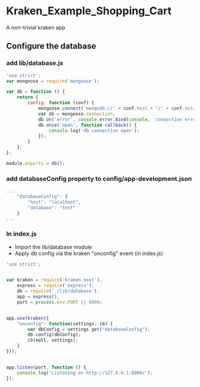 # Kraken_Example_Shopping_Cart

A non-trivial kraken app

## Configure the database

### add lib/database.js

```javascript
'use strict';
var mongoose = require('mongoose');

var db = function () {
    return {
        config: function (conf) {
            mongoose.connect('mongodb://' + conf.host + '/' + conf.database);
            var db = mongoose.connection;
            db.on('error', console.error.bind(console, 'connection error:'));
            db.once('open', function callback() {
                console.log('db connection open');
            });
        }
    };
};

module.exports = db();

```

### add databaseConfig property to config/app-development.json

```javascript
...
    "databaseConfig": {
        "host": "localhost",
        "database": "test"
    }
...
```

### In index.js
  * Import the lib/database module
  * Apply db config via the kraken "onconfig" event (in index.js)

```javascript
'use strict';


var kraken = require('kraken.next'),
    express = require('express'),
    db = require('./lib/database'),
    app = express(),
    port = process.env.PORT || 8000;


app.use(kraken({
    "onconfig": function(settings, cb) {
        var dbConfig = settings.get("databaseConfig");
        db.config(dbConfig);
        cb(null, settings);
    }
}));


app.listen(port, function () {
    console.log('Listening on http://127.0.0.1:8000/');
});
```

